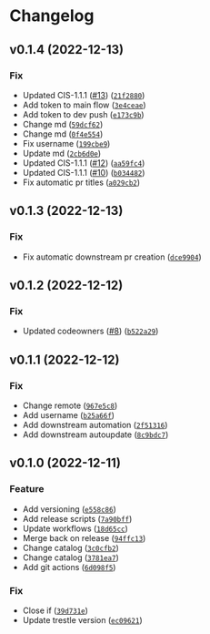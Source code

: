# Changelog

<!--next-version-placeholder-->

## v0.1.4 (2022-12-13)
### Fix
* Updated CIS-1.1.1 ([#13](https://github.com/ComplianceAsCode/ocp-oscal-catalogs/issues/13)) ([`21f2880`](https://github.com/ComplianceAsCode/ocp-oscal-catalogs/commit/21f2880f8b94c5c131020fbfd27bcbb16dda62ac))
* Add token to main flow ([`3e4ceae`](https://github.com/ComplianceAsCode/ocp-oscal-catalogs/commit/3e4ceaef5189b63a4e356ad47fdfe826385247c5))
* Add token to dev push ([`e173c9b`](https://github.com/ComplianceAsCode/ocp-oscal-catalogs/commit/e173c9bcc2e61b9b5c186f3d77f43372e95ba6e4))
* Change md ([`59dcf62`](https://github.com/ComplianceAsCode/ocp-oscal-catalogs/commit/59dcf62f8b6e0afaf28609df3b48db7e87a4ce9b))
* Change md ([`0f4e554`](https://github.com/ComplianceAsCode/ocp-oscal-catalogs/commit/0f4e554a2813023cd280508ca232f66ba53afddc))
* Fix username ([`199cbe9`](https://github.com/ComplianceAsCode/ocp-oscal-catalogs/commit/199cbe922d019d27047d78edf403c4ce26ed52ae))
* Update md ([`2cb6d0e`](https://github.com/ComplianceAsCode/ocp-oscal-catalogs/commit/2cb6d0e3f372b84c61a207e0e003056e2d8a9c2b))
* Updated CIS-1.1.1 ([#12](https://github.com/ComplianceAsCode/ocp-oscal-catalogs/issues/12)) ([`aa59fc4`](https://github.com/ComplianceAsCode/ocp-oscal-catalogs/commit/aa59fc4b8770026701043697c64be9dbbbeafc6f))
* Updated CIS-1.1.1 ([#10](https://github.com/ComplianceAsCode/ocp-oscal-catalogs/issues/10)) ([`b034482`](https://github.com/ComplianceAsCode/ocp-oscal-catalogs/commit/b034482339981d26b49d6220120f7a446cf3e6e4))
* Fix automatic pr titles ([`a029cb2`](https://github.com/ComplianceAsCode/ocp-oscal-catalogs/commit/a029cb2d9604fef3acba37e99117aa312d36318e))

## v0.1.3 (2022-12-13)
### Fix
* Fix automatic downstream pr creation ([`dce9904`](https://github.com/ComplianceAsCode/ocp-oscal-catalogs/commit/dce990437381f16ce365fa29631fec69abc24e0c))

## v0.1.2 (2022-12-12)
### Fix
* Updated codeowners ([#8](https://github.com/ComplianceAsCode/ocp-oscal-catalogs/issues/8)) ([`b522a29`](https://github.com/ComplianceAsCode/ocp-oscal-catalogs/commit/b522a2968fc4e740b09fb66d3c8c69e4c720a4de))

## v0.1.1 (2022-12-12)
### Fix
* Change remote ([`967e5c8`](https://github.com/ComplianceAsCode/ocp-oscal-catalogs/commit/967e5c850a4d1d4037eddb681327858ec8027651))
* Add username ([`b25a66f`](https://github.com/ComplianceAsCode/ocp-oscal-catalogs/commit/b25a66fff8956245eeda53cb8d74d2d7d73436c5))
* Add downstream automation ([`2f51316`](https://github.com/ComplianceAsCode/ocp-oscal-catalogs/commit/2f51316cbdf496bdebb4e78d7d3e33621c92af76))
* Add downstream autoupdate ([`8c9bdc7`](https://github.com/ComplianceAsCode/ocp-oscal-catalogs/commit/8c9bdc7af0ad9169b5ceb2d79731a4466eed5648))

## v0.1.0 (2022-12-11)
### Feature
* Add versioning ([`e558c86`](https://github.com/ComplianceAsCode/ocp-oscal-catalogs/commit/e558c8643d56b40667220cc848ed66b2a33fc745))
* Add release scripts ([`7a90bff`](https://github.com/ComplianceAsCode/ocp-oscal-catalogs/commit/7a90bff0ec2e7e3d9f53811c766d2f272cc2346e))
* Update workflows ([`18d65cc`](https://github.com/ComplianceAsCode/ocp-oscal-catalogs/commit/18d65cc00b601c2c1ee93d03aa83e2cf2c2dde43))
* Merge back on release ([`94ffc13`](https://github.com/ComplianceAsCode/ocp-oscal-catalogs/commit/94ffc13ecb352eeb645d77b77b00d0fa27d00af8))
* Change catalog ([`3c0cfb2`](https://github.com/ComplianceAsCode/ocp-oscal-catalogs/commit/3c0cfb2c9de419e01469ab5339e1ccf9989da5f1))
* Change catalog ([`3781ea7`](https://github.com/ComplianceAsCode/ocp-oscal-catalogs/commit/3781ea79a79a8b1c1f49aa6180f9a0e0b8d87684))
* Add git actions ([`6d098f5`](https://github.com/ComplianceAsCode/ocp-oscal-catalogs/commit/6d098f565ea321e81ec8da18001212de862059fd))

### Fix
* Close if ([`39d731e`](https://github.com/ComplianceAsCode/ocp-oscal-catalogs/commit/39d731ef1e4f2d1996e0356da7306a6f7b4968a2))
* Update trestle version ([`ec09621`](https://github.com/ComplianceAsCode/ocp-oscal-catalogs/commit/ec096212ba5ab1ac55548f838eb8b85c1145be88))
